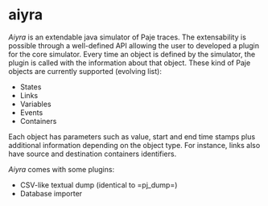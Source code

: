 # aiyra

*Aiyra* is an extendable java simulator of Paje traces. The
extensability is possible through a well-defined API allowing the user
to developed a plugin for the core simulator. Every time an object is
defined by the simulator, the plugin is called with the information
about that object. These kind of Paje objects are currently supported
(evolving list):

  - States
  - Links
  - Variables
  - Events
  - Containers

Each object has parameters such as value, start and end time stamps
plus additional information depending on the object type. For
instance, links also have source and destination containers identifiers.

*Aiyra* comes with some plugins:

  - CSV-like textual dump (identical to =pj_dump=)
  - Database importer


